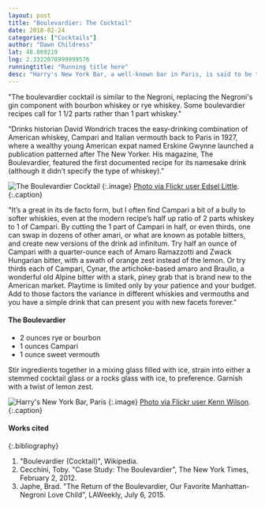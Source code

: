 ```yaml
---
layout: post
title: "Boulevardier: The Cocktail"
date: 2018-02-24
categories: ["Cocktails"]
author: "Dawn Childress"
lat: 48.869219
lng: 2.3322078999999576
runningtitle: "Running title here"
desc: "Harry's New York Bar, a well-known bar in Paris, is said to be the birthplace of classic cocktails such as the Bloody Mary, French 75, Side Car and the Boulevardier."
---
```

"The boulevardier cocktail is similar to the Negroni, replacing the Negroni's gin component with bourbon whiskey or rye whiskey. Some boulevardier recipes call for 1 1/2 parts rather than 1 part whiskey."

"Drinks historian David Wondrich traces the easy-drinking combination of American whiskey, Campari and Italian vermouth back to Paris in 1927, where a wealthy young American expat named Erskine Gwynne launched a publication patterned after The New Yorker. His magazine, The Boulevardier, featured the first documented recipe for its namesake drink (although it didn’t specify the type of whiskey)."

![The Boulevardier Cocktail](images/boulevardier1.jpg)
   {:.image}
[Photo via Flickr user Edsel Little](https://www.flickr.com/photos/edsel_/16164913902).
   {:.caption}

"It’s a great in its de facto form, but I often find Campari a bit of a bully to softer whiskies, even at the modern recipe’s half up ratio of 2 parts whiskey to 1 of Campari. By cutting the 1 part of Campari in half, or even thirds, one can swap in dozens of other amari, or what are known as potable bitters, and create new versions of the drink ad infinitum. Try half an ounce of Campari with a quarter-ounce each of Amaro Ramazzotti and Zwack Hungarian bitter, with a swath of orange zest instead of the lemon. Or try thirds each of Campari, Cynar, the artichoke-based amaro and Braulio, a wonderful old Alpine bitter with a stark, piney grab that is brand new to the American market. Playtime is limited only by your patience and your budget. Add to those factors the variance in different whiskies and vermouths and you have a simple drink that can present you with new facets forever."


#### The Boulevardier
* 2 ounces rye or bourbon
* 1 ounces Campari
* 1 ounce sweet vermouth

Stir ingredients together in a mixing glass filled with ice, strain into either a stemmed cocktail glass or a rocks glass with ice, to preference. Garnish with a twist of lemon zest.

![Harry's New York Bar, Paris](images/boulevardier2.jpg)
   {:.image}
[Photo via Flickr user Kenn Wilson](https://www.flickr.com/photos/kchrist/2893087153).
   {:.caption}

#### Works cited

{:.bibliography}
1. "Boulevardier (Cocktail)", Wikipedia.
2. Cecchini, Toby. "Case Study: The Boulevardier", The New York Times, February 2, 2012.
3. Japhe, Brad. "The Return of the Boulevardier, Our Favorite Manhattan-Negroni Love Child", LAWeekly, July 6, 2015.
